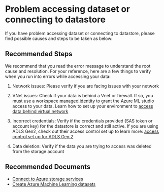 <properties
	pageTitle="Problem accessing dataset or connecting to datastore"
	description="Problem accessing dataset or connecting to datastore: possible causes and steps to be taken"
	service="microsoft.machinelearning"
	resource="datasets"
	authors="SturgeonMi"
	ms.author="xunwan"
	selfHelpType="generic"
	supportTopicIds="32690860"
	resourceTags=""
	productPesIds="16644"
	cloudEnvironments="public, fairfax, mooncake, usnat, ussec"
	articleid="machinelearning-dataset-accessing-issues"
	ownershipId="AzureML_AzureMachineLearningServices"
/>


 
# Problem accessing dataset or connecting to datastore

 If you have problem accessing dataset or connecting to datastore, please find possible causes and steps to be taken as below:

## **Recommended Steps**

We recommend that you read the error message to understand the root cause and resolution. For your reference, here are a few things to verify when you run into errors while accessing your data: 
1. Network issues: Please verify if you are facing issues with your network

2. VNet issues: Check if your data is behind a Vnet or firewall. If so, you must use a workspace [managed identity](https://nam06.safelinks.protection.outlook.com/?url=https%3A%2F%2Fdocs.microsoft.com%2Fen-us%2Fazure%2Factive-directory%2Fmanaged-identities-azure-resources%2Foverview&data=02%7C01%7Cxunwan%40microsoft.com%7C8d9cd159bcad4725008408d8300773b4%7C72f988bf86f141af91ab2d7cd011db47%7C1%7C0%7C637312155861208871&sdata=lmCOPbuvh%2F%2B3uZDfHjqqbEmdE6n%2BxBC8liyUxD0F27c%3D&reserved=0) to grant the Azure ML studio access to your data. Learn how to set up your environment to [access data behind virtual network](https://nam06.safelinks.protection.outlook.com/?url=https%3A%2F%2Fdocs.microsoft.com%2Fen-us%2Fazure%2Fmachine-learning%2Fhow-to-enable-virtual-network&data=02%7C01%7Cxunwan%40microsoft.com%7C8d9cd159bcad4725008408d8300773b4%7C72f988bf86f141af91ab2d7cd011db47%7C1%7C0%7C637312155861208871&sdata=qoRMXKUukJEaA1mmakoUu%2BMGY6adS4lB8KwSMUOREeQ%3D&reserved=0)

3. Incorrect credentials: Verify if the credentials provided (SAS token or account key) for the datastore is correct and still active. If you are using ADLS Gen2, check out their access control set up to learn more: [access control set up for ADLS Gen 2](https://nam06.safelinks.protection.outlook.com/?url=https%3A%2F%2Fdocs.microsoft.com%2Fen-us%2Fazure%2Fstorage%2Fblobs%2Fdata-lake-storage-access-control&data=02%7C01%7Cxunwan%40microsoft.com%7C8d9cd159bcad4725008408d8300773b4%7C72f988bf86f141af91ab2d7cd011db47%7C1%7C0%7C637312155861218870&sdata=dpqHkXbuCYwIjFs8zqAbGpjMIJUHr4fNI9ABLDJEN5g%3D&reserved=0)

4. Data deletion: Verify if the data you are trying to access was deleted from the storage account


## **Recommended Documents**

* [Connect to Azure storage services](https://docs.microsoft.com/azure/machine-learning/how-to-access-data)
* [Create Azure Machine Learning datasets](https://docs.microsoft.com/azure/machine-learning/how-to-create-register-datasets)
